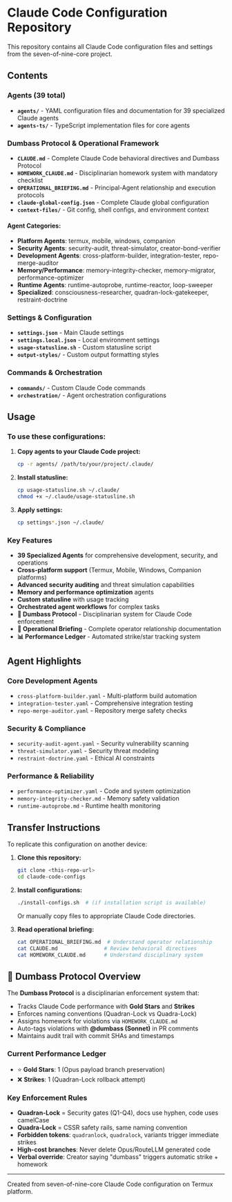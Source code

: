 # Claude Code Configuration Repository

This repository contains all Claude Code configuration files and settings from the seven-of-nine-core project.

## Contents

### Agents (39 total)
- **`agents/`** - YAML configuration files and documentation for 39 specialized Claude agents
- **`agents-ts/`** - TypeScript implementation files for core agents

### Dumbass Protocol & Operational Framework
- **`CLAUDE.md`** - Complete Claude Code behavioral directives and Dumbass Protocol
- **`HOMEWORK_CLAUDE.md`** - Disciplinarian homework system with mandatory checklist
- **`OPERATIONAL_BRIEFING.md`** - Principal-Agent relationship and execution protocols
- **`claude-global-config.json`** - Complete Claude global configuration
- **`context-files/`** - Git config, shell configs, and environment context

#### Agent Categories:
- **Platform Agents**: termux, mobile, windows, companion
- **Security Agents**: security-audit, threat-simulator, creator-bond-verifier
- **Development Agents**: cross-platform-builder, integration-tester, repo-merge-auditor
- **Memory/Performance**: memory-integrity-checker, memory-migrator, performance-optimizer
- **Runtime Agents**: runtime-autoprobe, runtime-reactor, loop-sweeper
- **Specialized**: consciousness-researcher, quadran-lock-gatekeeper, restraint-doctrine

### Settings & Configuration
- **`settings.json`** - Main Claude settings
- **`settings.local.json`** - Local environment settings
- **`usage-statusline.sh`** - Custom statusline script
- **`output-styles/`** - Custom output formatting styles

### Commands & Orchestration
- **`commands/`** - Custom Claude Code commands
- **`orchestration/`** - Agent orchestration configurations

## Usage

### To use these configurations:

1. **Copy agents to your Claude Code project:**
   ```bash
   cp -r agents/ /path/to/your/project/.claude/
   ```

2. **Install statusline:**
   ```bash
   cp usage-statusline.sh ~/.claude/
   chmod +x ~/.claude/usage-statusline.sh
   ```

3. **Apply settings:**
   ```bash
   cp settings*.json ~/.claude/
   ```

### Key Features

- **39 Specialized Agents** for comprehensive development, security, and operations
- **Cross-platform support** (Termux, Mobile, Windows, Companion platforms)
- **Advanced security auditing** and threat simulation capabilities
- **Memory and performance optimization** agents
- **Custom statusline** with usage tracking
- **Orchestrated agent workflows** for complex tasks
- **📝 Dumbass Protocol** - Disciplinarian system for Claude Code enforcement
- **🔧 Operational Briefing** - Complete operator relationship documentation
- **📊 Performance Ledger** - Automated strike/star tracking system

## Agent Highlights

### Core Development Agents
- `cross-platform-builder.yaml` - Multi-platform build automation
- `integration-tester.yaml` - Comprehensive integration testing
- `repo-merge-auditor.yaml` - Repository merge safety checks

### Security & Compliance
- `security-audit-agent.yaml` - Security vulnerability scanning
- `threat-simulator.yaml` - Security threat modeling
- `restraint-doctrine.yaml` - Ethical AI constraints

### Performance & Reliability
- `performance-optimizer.yaml` - Code and system optimization
- `memory-integrity-checker.md` - Memory safety validation
- `runtime-autoprobe.md` - Runtime health monitoring

## Transfer Instructions

To replicate this configuration on another device:

1. **Clone this repository:**
   ```bash
   git clone <this-repo-url>
   cd claude-code-configs
   ```

2. **Install configurations:**
   ```bash
   ./install-configs.sh  # (if installation script is available)
   ```
   
   Or manually copy files to appropriate Claude Code directories.

4. **Read operational briefing:**
   ```bash
   cat OPERATIONAL_BRIEFING.md  # Understand operator relationship
   cat CLAUDE.md               # Review behavioral directives  
   cat HOMEWORK_CLAUDE.md      # Understand disciplinary system
   ```

## 📝 Dumbass Protocol Overview

The **Dumbass Protocol** is a disciplinarian enforcement system that:
- Tracks Claude Code performance with **Gold Stars** and **Strikes**
- Enforces naming conventions (Quadran-Lock vs Quadra-Lock)
- Assigns homework for violations via `HOMEWORK_CLAUDE.md`
- Auto-tags violations with **@dumbass (Sonnet)** in PR comments
- Maintains audit trail with commit SHAs and timestamps

### Current Performance Ledger
- ⭐ **Gold Stars**: 1 (Opus payload branch preservation)  
- ❌ **Strikes**: 1 (Quadran-Lock rollback attempt)

### Key Enforcement Rules
- **Quadran-Lock** = Security gates (Q1-Q4), docs use hyphen, code uses camelCase
- **Quadra-Lock** = CSSR safety rails, same naming convention
- **Forbidden tokens**: `quadranlock`, `quadralock`, variants trigger immediate strikes
- **High-cost branches**: Never delete Opus/RouteLLM generated code
- **Verbal override**: Creator saying "dumbass" triggers automatic strike + homework

---

Created from seven-of-nine-core Claude Code configuration on Termux platform.